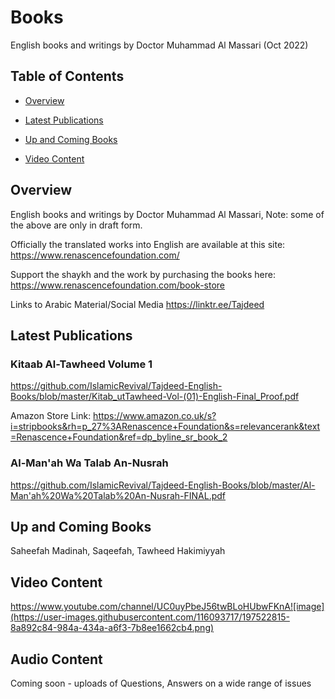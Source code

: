 # Books

English books and writings by Doctor Muhammad Al Massari (Oct 2022)


## Table of Contents

- [Overview](#overview)
- [Latest Publications](#latest-publications)
 - [Up and Coming Books](#up-and-coming-books)

- [Video Content](#video-content)


## Overview

English books and writings by Doctor Muhammad Al Massari, 
Note: some of the above are only in draft form.

Officially the translated works into English are available at this site: https://www.renascencefoundation.com/

Support the shaykh and the work by purchasing the books here: https://www.renascencefoundation.com/book-store

Links to Arabic Material/Social Media https://linktr.ee/Tajdeed

## Latest Publications

### Kitaab Al-Tawheed Volume 1

https://github.com/IslamicRevival/Tajdeed-English-Books/blob/master/Kitab_utTawheed-Vol-(01)-English-Final_Proof.pdf

Amazon Store Link:  https://www.amazon.co.uk/s?i=stripbooks&rh=p_27%3ARenascence+Foundation&s=relevancerank&text=Renascence+Foundation&ref=dp_byline_sr_book_2

### Al-Man'ah Wa Talab An-Nusrah

https://github.com/IslamicRevival/Tajdeed-English-Books/blob/master/Al-Man'ah%20Wa%20Talab%20An-Nusrah-FINAL.pdf


## Up and Coming Books

Saheefah Madinah, 
Saqeefah, 
Tawheed Hakimiyyah


## Video Content
https://www.youtube.com/channel/UC0uyPbeJ56twBLoHUbwFKnA![image](https://user-images.githubusercontent.com/116093717/197522815-8a892c84-984a-434a-a6f3-7b8ee1662cb4.png)

## Audio Content

Coming soon - uploads of Questions, Answers on a wide range of issues

